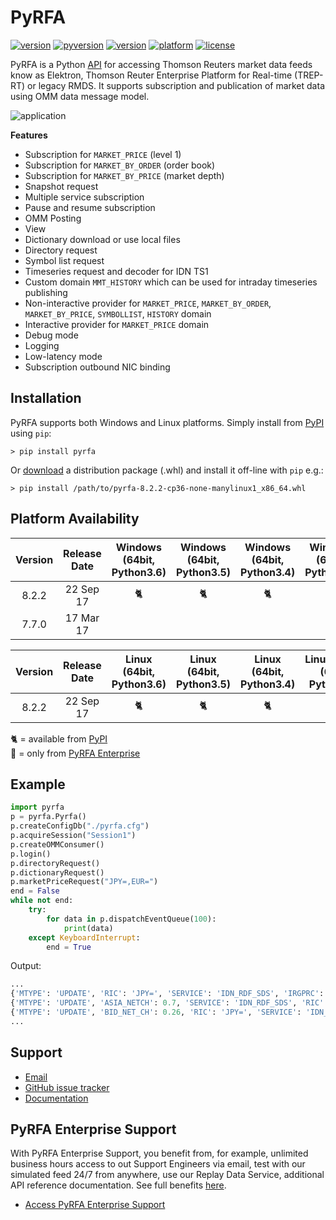 # PyRFA
[![version](https://img.shields.io/pypi/v/pyrfa.svg)](https://pypi.python.org/pypi/pyrfa)
[![pyversion](https://img.shields.io/pypi/pyversions/pyrfa.svg)](#platform-availability)
[![version](https://img.shields.io/pypi/format/pyrfa.svg)](https://pypi.python.org/pypi/pyrfa)
[![platform](https://img.shields.io/badge/platform-linux--64%20|%20win--64%20|%20win--32-lightgray.svg)](#platform-availability)
[![license](https://img.shields.io/pypi/l/pyrfa.svg)](LICENSE.txt)

PyRFA is a Python [API](API.md) for accessing Thomson Reuters market data feeds know as Elektron,
Thomson Reuter Enterprise Platform for Real-time (TREP-RT) or legacy RMDS. It supports subscription
and publication of market data using OMM data message model.

![application](http://media.virbcdn.com/cdn_images/resize_1024x1365/6d/64a90d875c40da95-ScreenShot2017-10-18at151123.png)

**Features**

* Subscription for `MARKET_PRICE` (level 1)
* Subscription for `MARKET_BY_ORDER` (order book)
* Subscription for `MARKET_BY_PRICE` (market depth)
* Snapshot request
* Multiple service subscription
* Pause and resume subscription
* OMM Posting
* View
* Dictionary download or use local files
* Directory request
* Symbol list request
* Timeseries request and decoder for IDN TS1
* Custom domain `MMT_HISTORY` which can be used for intraday timeseries publishing
* Non-interactive provider for `MARKET_PRICE`, `MARKET_BY_ORDER`, `MARKET_BY_PRICE`, `SYMBOLLIST`, `HISTORY` domain
* Interactive provider for `MARKET_PRICE` domain
* Debug mode
* Logging
* Low-latency mode
* Subscription outbound NIC binding

## Installation
PyRFA supports both Windows and Linux platforms. Simply install from [PyPI](https://pypi.python.org/pypi/pyrfa) using `pip`:

```
> pip install pyrfa
```

Or [download](https://pypi.python.org/pypi/pyrfa) a distribution package (.whl) and install it off-line with `pip` e.g.:

```
> pip install /path/to/pyrfa-8.2.2-cp36-none-manylinux1_x86_64.whl
```

## Platform Availability

Version | Release Date | Windows (64bit, Python3.6) | Windows (64bit, Python3.5) | Windows (64bit, Python3.4) | Windows (64bit, Python2.7) | Windows (64bit, Python2.6) | Windows (32bit, Python2.7) | Windows (32bit, Python2.6)
:-:|:-:|:-:|:-:|:-:|:-:|:-:|:-:|:-:
8.2.2 | 22 Sep 17 | 🐈 | 🐈 | 🐈 | 🐈 | 🐈 | |
7.7.0 | 17 Mar 17 | | | | | | 🐈 | 🐈 

Version | Release Date | Linux (64bit, Python3.6) | Linux (64bit, Python3.5) | Linux (64bit, Python3.4) | Linux/RHEL7 (64bit, Python2.7) | Linux/RHEL6 (64bit, Python2.6)
:-:|:-:|:-:|:-:|:-:|:-:|:-:
8.2.2 | 22 Sep 17 | 🐈 | 🐈 | 🐈 | 🐈 | 🐈

🐈 = available from [PyPI](https://pypi.python.org/pypi/pyrfa)  
🐋 = only from [PyRFA Enterprise](https://github.com/devcartel/pyrfa-enterprise/releases)

## Example

```python
import pyrfa
p = pyrfa.Pyrfa()
p.createConfigDb("./pyrfa.cfg")
p.acquireSession("Session1")
p.createOMMConsumer()
p.login()
p.directoryRequest()
p.dictionaryRequest()
p.marketPriceRequest("JPY=,EUR=")
end = False
while not end:
    try:
        for data in p.dispatchEventQueue(100):
            print(data)
    except KeyboardInterrupt:
        end = True
```
Output:
```python
...
{'MTYPE': 'UPDATE', 'RIC': 'JPY=', 'SERVICE': 'IDN_RDF_SDS', 'IRGPRC': 0.24}
{'MTYPE': 'UPDATE', 'ASIA_NETCH': 0.7, 'SERVICE': 'IDN_RDF_SDS', 'RIC': 'JPY='}
{'MTYPE': 'UPDATE', 'BID_NET_CH': 0.26, 'RIC': 'JPY=', 'SERVICE': 'IDN_RDF_SDS'}
...
```

## Support
* [Email](mailto:support@devcartel.com)
* [GitHub issue tracker](https://github.com/devcartel/pyrfa/issues)
* [Documentation](API.md)

## PyRFA Enterprise Support
With PyRFA Enterprise Support, you benefit from, for example, unlimited business hours access to out Support Engineers via email, test with our simulated feed 24/7 from anywhere, use our Replay Data Service, additional API reference documentation. See full benefits [here](http://devcartel.com/pyrfa-enterprise).

* [Access PyRFA Enterprise Support](https://github.com/devcartel/pyrfa-enterprise)

